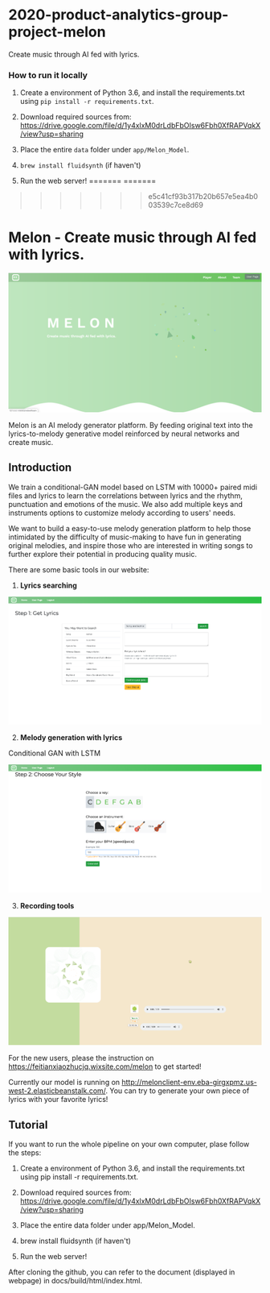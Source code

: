 # 2020-product-analytics-group-project-melon
Create music through AI fed with lyrics.


### How to run it locally

1. Create a environment of Python 3.6, and install the requirements.txt using `pip install -r requirements.txt`.

2. Download required sources from: https://drive.google.com/file/d/1y4xlxM0drLdbFbOIsw6Fbh0XfRAPVqkX/view?usp=sharing

3. Place the entire `data` folder under `app/Melon_Model`.

4. `brew install fluidsynth` (if haven't)

5. Run the web server!
=======
=======
>>>>>>> e5c41cf93b317b20b657e5ea4b003539c7ce8d69
# Melon - Create music through AI fed with lyrics.

![](images/main.png)

Melon is an AI melody generator platform. By feeding  original text into the lyrics-to-melody generative model reinforced by neural networks and create music.

## Introduction

We train a conditional-GAN model based on LSTM with 10000+ paired midi files and lyrics to learn the correlations between lyrics and the rhythm, punctuation and emotions of the music. We also add multiple keys and instruments options to customize melody according to users' needs.

We want to build a easy-to-use melody generation platform to help those intimidated by the difficulty of music-making to have fun in generating original melodies, and inspire those who are interested in writing songs to further explore their potential in producing quality music.

There are some basic tools in our website:

1.  __Lyrics searching__

![](images/lyrics.png)

2.  __Melody generation with lyrics__

Conditional GAN with LSTM

![](images/melody.png)

3.  __Recording tools__

![](images/record.png)

For the new users, please the instruction on https://feitianxiaozhucjq.wixsite.com/melon to get started!

Currently our model is running on http://melonclient-env.eba-girgxpmz.us-west-2.elasticbeanstalk.com/. You can try to generate your own piece of lyrics with your favorite lyrics!

## Tutorial

If you want to run the whole pipeline on your own computer, plase follow the steps:

1. Create a environment of Python 3.6, and install the requirements.txt using pip install -r requirements.txt.

2. Download required sources from: https://drive.google.com/file/d/1y4xlxM0drLdbFbOIsw6Fbh0XfRAPVqkX/view?usp=sharing

3. Place the entire data folder under app/Melon_Model.

4. brew install fluidsynth (if haven't)

5. Run the web server!

After cloning the github, you can refer to the document (displayed in webpage) in docs/build/html/index.html.
